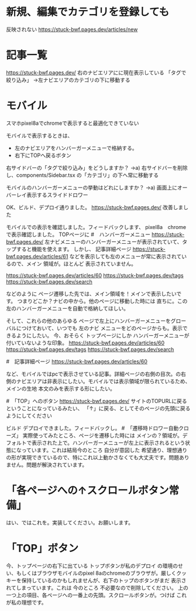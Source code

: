 # 新規、編集でカテゴリを登録しても
反映されない
https://stuck-bwf.pages.dev/articles/new

# 記事一覧
https://stuck-bwf.pages.dev/
右のナビエリアにに現在表示している 「タグで絞り込み」
→左ナビエリアのカテゴリの下に移動する

# モバイル
スマホpixel8aでchromeで表示すると最適化できていない

モバイルで表示するときは、
- 左のナビエリアをハンバーガーメニューで格納する。
- 右下にTOPへ戻るボタン

右サイドバーの「タグで絞り込み」をどうしますか？
→a) 右サイドバーを削除し、components/Sidebar.tsx の「カテゴリ」の下へ常に移動する

モバイルのハンバーガーメニューの挙動はどれにしますか？
→a) 画面上にオーバーレイ表示するスライドドロワー

OK、ビルド、デプロイ通りました。
https://stuck-bwf.pages.dev/
改善しました

モバイルでの表示を確認しました。フィードバックします、
pixel8a　chromeで表示確認しました。
TOPページに
#　ハンバーガーメニュー
https://stuck-bwf.pages.dev/
左ナビメニューのハンバーガーメニューが表示されていて、タップすると機能を使えます。
しかし、
記事詳細ページ
https://stuck-bwf.pages.dev/articles/61
などを表示しても左のメニューが常に表示されているので、メイン 領域が。ほとんど 表示されていません。


https://stuck-bwf.pages.dev/articles/60
https://stuck-bwf.pages.dev/tags
https://stuck-bwf.pages.dev/search

などのように ページ遷移した先では、メイン領域を！メインで表示したいです。
つまりどこか？ナビの中から。他のページに移動した時には 直ちに。この左のハンバーガーメニューを自動で格納してほしい。

そして、これらの他のあらゆる ページで左上にハンバーガーメニューをグローバルにつけておいて、いつでも 左のナビ メニューをどのページからも。表示できるようにしたい。
今、おそらく トップページにしか ハンバーガーメニューが付いていないような印象。
https://stuck-bwf.pages.dev/articles/60
https://stuck-bwf.pages.dev/tags
https://stuck-bwf.pages.dev/search


#　記事詳細ページ
https://stuck-bwf.pages.dev/articles/60

など、モバイルではpcで表示させている記事。詳細ページの右側の目次。の右側のナビエリアは非表示にしたい。モバイルでは表示領域が限られているため、メインの生地 本文のみを表示する形にしたい。

#　「TOP」へのボタン
https://stuck-bwf.pages.dev/
サイトのTOPURLに戻るということになっているみたい、
「↑」に戻る、としてそのページの先頭に戻るようにしてください


ビルド デプロイできました。フィードバックし。
#　「遷移時ドロワー自動クローズ」
実際使ってみたところ、ページを遷移した時には メインの？領域が。デフォルトで表示された上で。ハンバーガーメニューが左上に表示されるという状態になっています。これは結局今のところ 自分が意図した 希望通り、理想通りの形が実現できているので、特にこれ以上動かさなくても大丈夫です。問題ありません。問題が解決されています。

# 「各ページへの↑スクロールボタン常備」
はい、ではこれを。実装してください。お願いします。

# 「TOP」ボタン
今、トップページの右下に出ている トップボタンが私のデプロイ の環境のせい、もしくはブラウザモバイルのpixel 8aのchromeのブラウザが。厳しくクッキーを保持しているのかもしれませんが、右下のトップのボタンがまだ 表示されてしまっています。これは 今のところ 不必要なので削除してください。
上の 一つ上の項目、各ページへの一番上の先頭。スクロールボタンが。つけば これが私の理想です。
